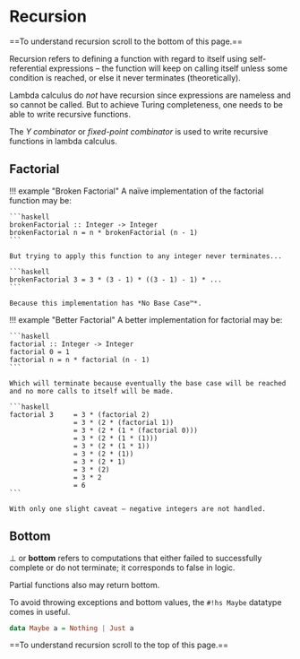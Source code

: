 # Recursion

==To understand recursion scroll to the bottom of this page.==

Recursion refers to defining a function with regard to itself using
self-referential expressions – the function will keep on calling itself unless
some condition is reached, or else it never terminates (theoretically).

Lambda calculus do *not* have recursion since expressions are nameless and so
cannot be called. But to achieve Turing completeness, one needs to be able to
write recursive functions.

The *Y combinator* or *fixed-point combinator* is used to write recursive
functions in lambda calculus.

## Factorial

!!! example "Broken Factorial"
    A naïve implementation of the factorial function may be:

    ```haskell
    brokenFactorial :: Integer -> Integer
    brokenFactorial n = n * brokenFactorial (n - 1)
    ```

    But trying to apply this function to any integer never terminates...

    ```haskell
    brokenFactorial 3 = 3 * (3 - 1) * ((3 - 1) - 1) * ...
    ```

    Because this implementation has *No Base Case™*.

!!! example "Better Factorial"
    A better implementation for factorial may be:

    ```haskell
    factorial :: Integer -> Integer
    factorial 0 = 1
    factorial n = n * factorial (n - 1)
    ```

    Which will terminate because eventually the base case will be reached
    and no more calls to itself will be made.

    ```haskell
    factorial 3     = 3 * (factorial 2)
                    = 3 * (2 * (factorial 1))
                    = 3 * (2 * (1 * (factorial 0)))
                    = 3 * (2 * (1 * (1)))
                    = 3 * (2 * (1 * 1))
                    = 3 * (2 * (1))
                    = 3 * (2 * 1)
                    = 3 * (2)
                    = 3 * 2
                    = 6
    ```

    With only one slight caveat – negative integers are not handled.

## Bottom

$\bot$ or **bottom** refers to computations that either failed to successfully
complete or do not terminate; it corresponds to false in logic.

Partial functions also may return bottom.

To avoid throwing exceptions and bottom values, the `#!hs Maybe` datatype
comes in useful.

```haskell
data Maybe a = Nothing | Just a
```

==To understand recursion scroll to the top of this page.==
